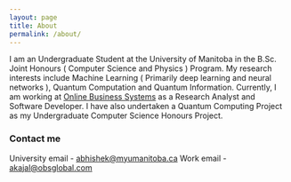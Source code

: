 ```yaml
---
layout: page
title: About
permalink: /about/
---
```


I am an Undergraduate Student at the University of Manitoba in the B.Sc. Joint Honours ( Computer Science and Physics ) Program. My research interests include Machine Learning ( Primarily deep learning and neural networks ), Quantum Computation and Quantum Information. Currently, I am working at [Online Business Systems](https://www.obsglobal.com/) as a Research Analyst and Software Developer. I have also undertaken a Quantum Computing Project as my Undergraduate Computer Science Honours Project.

### Contact me

University email - [abhishek@myumanitoba.ca](mailto:abhishek@myumanitoba.ca)
Work email - [akajal@obsglobal.com](mailto:akajal@obsglobal.com)
